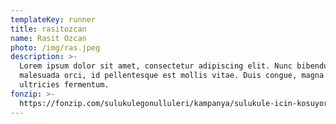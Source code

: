 ```yaml
---
templateKey: runner
title: rasitozcan
name: Rasit Ozcan
photo: /img/ras.jpeg
description: >-
  Lorem ipsum dolor sit amet, consectetur adipiscing elit. Nunc bibendum
  malesuada orci, id pellentesque est mollis vitae. Duis congue, magna malesuada
  ultricies fermentum.
fonzip: >-
  https://fonzip.com/sulukulegonulluleri/kampanya/sulukule-icin-kosuyorum--okulu-terki-onluyorum--6
---
```

